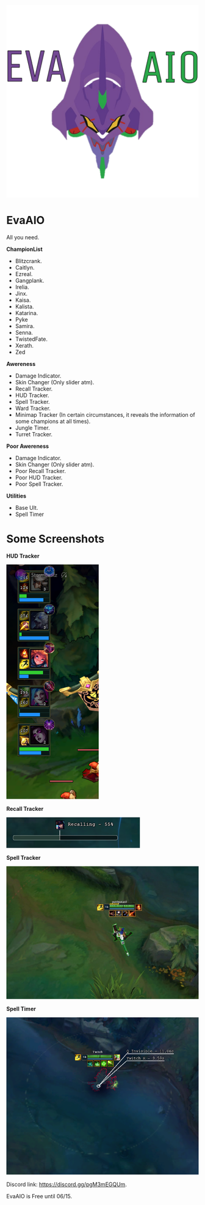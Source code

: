 ![github-big](https://github.com/AkenoHimejimaa/EvaAIO/blob/main/Images/Eva01Logo.png)
#
# EvaAIO
All you need.

**ChampionList**
  - Blitzcrank.
  - Caitlyn.
  - Ezreal.
  - Gangplank.
  - Irelia.
  - Jinx.
  - Kaisa.
  - Kalista.
  - Katarina.
  - Pyke
  - Samira.
  - Senna.
  - TwistedFate.
  - Xerath.
  - Zed

**Awereness**
  - Damage Indicator.
  - Skin Changer (Only slider atm).
  - Recall Tracker.
  - HUD Tracker.
  - Spell Tracker.
  - Ward Tracker.
  - Minimap Tracker (In certain circumstances, it reveals the information of some champions at all times).
  - Jungle Timer.
  - Turret Tracker.

**Poor Awereness**
  - Damage Indicator.
  - Skin Changer (Only slider atm).
  - Poor Recall Tracker.
  - Poor HUD Tracker.
  - Poor Spell Tracker.

**Utilities**
  - Base Ult.
  - Spell Timer

#
# Some Screenshots
**HUD Tracker**

![github-small](https://github.com/AkenoHimejimaa/EvaAIO/blob/main/Images/HUDTracker.png)

**Recall Tracker**

![github-small](https://github.com/AkenoHimejimaa/EvaAIO/blob/main/Images/RecallTracker.png)

**Spell Tracker**

![github-small](https://github.com/AkenoHimejimaa/EvaAIO/blob/main/Images/SpellTracker.jpeg)

**Spell Timer**

![github-small](https://github.com/AkenoHimejimaa/EvaAIO/blob/main/Images/SpellTimer.png)


Discord link: https://discord.gg/pgM3mEGQUm.

EvaAIO is Free until 06/15.
